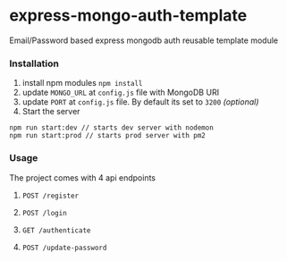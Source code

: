 # express-mongo-auth-template
Email/Password based express mongodb auth reusable template module

### Installation
1. install npm modules `npm install`
2. update `MONGO_URL` at `config.js` file with MongoDB URI
3. update `PORT` at `config.js` file. By default its set to `3200` *(optional)*
4. Start the server

```
npm run start:dev // starts dev server with nodemon
npm run start:prod // starts prod server with pm2
```

### Usage

The project comes with 4 api endpoints

1. `POST /register`

2. `POST /login`

3. `GET /authenticate`

4. `POST /update-password`
